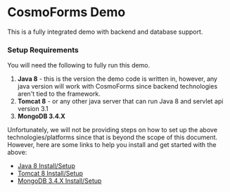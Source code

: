 # CosmoForms Demo

This is a fully integrated demo with backend and database support.

### Setup Requirements

You will need the following to fully run this demo. 

1. **Java 8** - this is the version the demo code is written in, however, any java version will work with CosmoForms since backend technologies aren't tied to the framework.
2. **Tomcat 8** - or any other java server that can run Java 8 and servlet api version 3.1
3. **MongoDB 3.4.X**

Unfortunately, we will not be providing steps on how to set up the above technologies/platforms since that is beyond the scope of this document. 
However, here are some links to help you install and get started with the above:

- [Java 8 Install/Setup](https://docs.oracle.com/javase/8/docs/technotes/guides/install/install_overview.html)
- [Tomcat 8 Install/Setup](https://tomcat.apache.org/tomcat-8.0-doc/setup.html)
- [MongoDB 3.4.X Install/Setup](https://docs.mongodb.com/manual/installation/)



